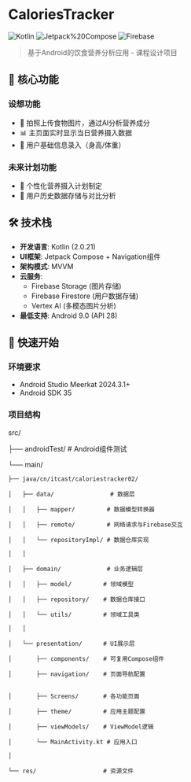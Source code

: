 # CaloriesTracker 
![Kotlin](https://img.shields.io/badge/Kotlin-1.9.20-blue) 
![Jetpack%20Compose](https://img.shields.io/badge/Jetpack_Compose-1.5.4-green)
![Firebase](https://img.shields.io/badge/Firebase-32.6.0-orange)

> 基于Android的饮食营养分析应用 - 课程设计项目

## 🍎 核心功能
### 设想功能
- 📸 拍照上传食物图片，通过AI分析营养成分
- 📊 主页面实时显示当日营养摄入数据
- 👤 用户基础信息录入（身高/体重）

### 未来计划功能
- 🎯 个性化营养摄入计划制定
- 🔄 用户历史数据存储与对比分析

## 🛠️ 技术栈
- ​**开发语言**: Kotlin (2.0.21)
- ​**UI框架**: Jetpack Compose + Navigation组件
- ​**架构模式**: MVVM
- ​**云服务**: 
  - Firebase Storage (图片存储)
  - Firebase Firestore (用户数据存储)
  - Vertex AI (多模态图片分析)
- ​**最低支持**: Android 9.0 (API 28)

## 🚀 快速开始
### 环境要求
- Android Studio Meerkat 2024.3.1+
- Android SDK 35

### 项目结构
src/

├── androidTest/       # Android组件测试

└── main/

    ├── java/cn/itcast/caloriestracker02/
    
    │   ├── data/                # 数据层
    
    │   │   ├── mapper/         # 数据模型转换器
    
    │   │   ├── remote/         # 网络请求与Firebase交互
    
    │   │   └── repositoryImpl/ # 数据仓库实现 
    
    │   │
    
    │   ├── domain/             # 业务逻辑层
    
    │   │   ├── model/         # 领域模型
    
    │   │   ├── repository/    # 数据仓库接口
    
    │   │   └── utils/         # 领域工具类
    
    │   │
    
    │   └── presentation/      # UI展示层
    
    │       ├── components/    # 可复用Compose组件
    
    │       ├── navigation/    # 页面导航配置

    
    │       ├── Screens/       # 各功能页面
    
    │       ├── theme/         # 应用主题配置
    
    │       ├── viewModels/    # ViewModel逻辑
    
    │       └── MainActivity.kt # 应用入口
    
    │
    
    └── res/                   # 资源文件
   
